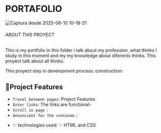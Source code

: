 # PORTAFOLIO
![Captura desde 2025-06-10 10-18-21](https://github.com/user-attachments/assets/c0087cef-4b19-448d-9785-0ef3fe1724c2)

<h6> ABOUT THIS PROYECT</h6>
<P> This is my portfolio in this folder i talk about my profession, what thinks I study in this moment and my my knowledge about diferents thinks. This proyect talk about all thinks.</P>
<p>This proyect stay in development process :construction: </p>

## :hammer:Project Features
- `Travel between pages`: Project Features
- `Enter links`: The links are functional-
- `Scroll in page `:
- `Annuncient for the contacme.`: 
- 
  <p>✨ technologies used: ✨
    HTML and CSS </p>

